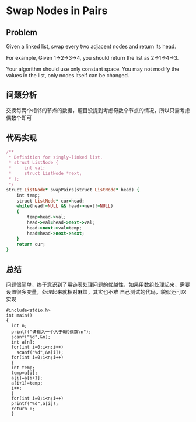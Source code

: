 # Swap Nodes in Pairs
## Problem
Given a linked list, swap every two adjacent nodes and return its head.

For example,
Given 1->2->3->4, you should return the list as 2->1->4->3.

Your algorithm should use only constant space. You may not modify the values in the list, only nodes itself can be changed.
## 问题分析
交换每两个相邻的节点的数据，题目没提到考虑奇数个节点的情况，所以只需考虑偶数个即可</br>
## 代码实现
```ruby
/**
 * Definition for singly-linked list.
 * struct ListNode {
 *     int val;
 *     struct ListNode *next;
 * };
 */
struct ListNode* swapPairs(struct ListNode* head) {
    int temp;
    struct ListNode* cur=head;
    while(head!=NULL && head->next!=NULL)
    {
        temp=head->val;
        head->val=head->next->val;
        head->next->val=temp;
        head=head->next->next;
    }
    return cur;
}
```
## 总结
问题很简单，终于意识到了用链表处理问题的优越性，如果用数组处理起来，需要设置很多变量，处理起来就相对麻烦，其实也不难
自己测试的代码，貌似还可以实现
```
#include<stdio.h>
int main()
{
  int n;
  printf("请输入一个大于0的偶数\n");
  scanf("%d",&n);
  int a[n];
  for(int i=0;i<n;i++)
    scanf("%d",&a[i]);
  for(int i=0;i<n;i++)
  {
  int temp;
  temp=a[i];
  a[i]=a[i+1];
  a[i+1]=temp;
  i++;
  }
  for(int i=0;i<n;i++)
  printf("%d",a[i]);
  return 0;
  }
  ```
